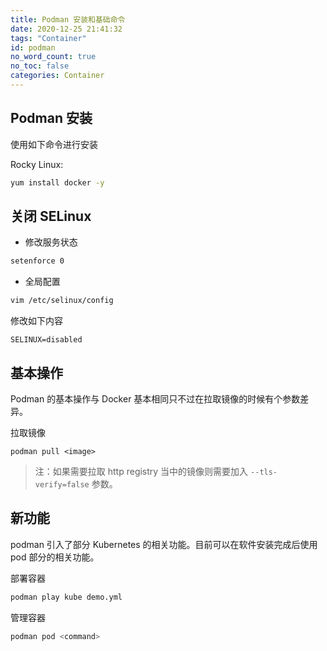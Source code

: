 ```yaml
---
title: Podman 安装和基础命令
date: 2020-12-25 21:41:32
tags: "Container"
id: podman
no_word_count: true
no_toc: false
categories: Container
---
```


## Podman 安装

使用如下命令进行安装

Rocky Linux:
```bash
yum install docker -y
```

## 关闭 SELinux

- 修改服务状态
```bash
setenforce 0
```

- 全局配置

```bash
vim /etc/selinux/config
```

修改如下内容

```text
SELINUX=disabled
```

## 基本操作

Podman 的基本操作与 Docker 基本相同只不过在拉取镜像的时候有个参数差异。

拉取镜像
```
podman pull <image> 
```

> 注：如果需要拉取 http registry 当中的镜像则需要加入 `--tls-verify=false` 参数。

## 新功能

podman 引入了部分 Kubernetes 的相关功能。目前可以在软件安装完成后使用 pod 部分的相关功能。

部署容器
```bash
podman play kube demo.yml
```

管理容器
```bash
podman pod <command>
```
